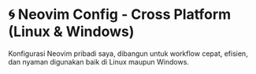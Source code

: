 # 🌀 Neovim Config - Cross Platform (Linux & Windows)


Konfigurasi Neovim pribadi saya, dibangun untuk workflow cepat, efisien, dan nyaman digunakan baik di Linux maupun Windows.

